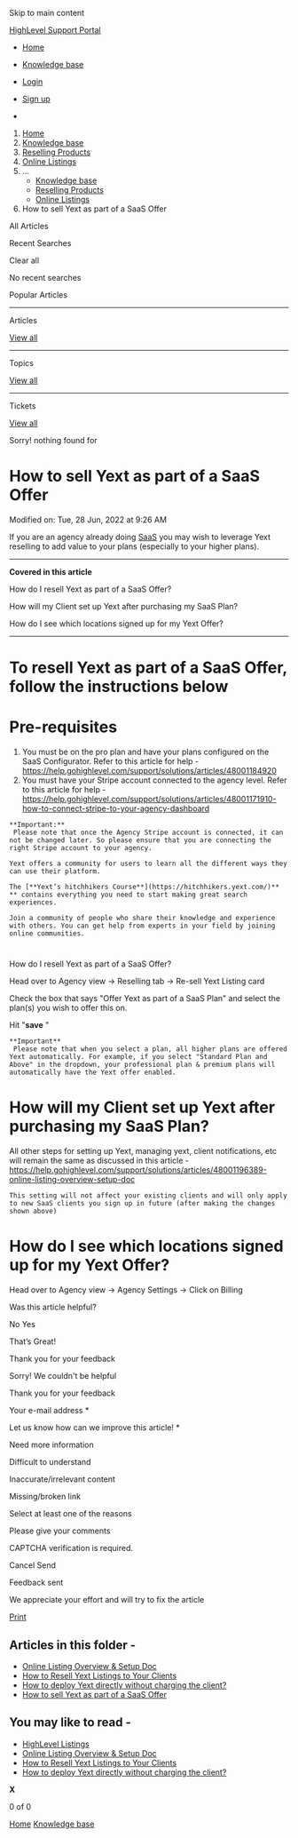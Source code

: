 Skip to main content

[ HighLevel Support Portal ](https://help.gohighlevel.com)

  * [ Home ](/support/home)
  * [ Knowledge base ](/support/solutions)

  * [Login](/support/login)
  * [Sign up](/support/signup)
  * 

  1. [Home](/support/home)
  2. [Knowledge base](/support/solutions)
  3. [Reselling Products](/support/solutions/48000454568)
  4. [Online Listings](/support/solutions/folders/48000682876)
  5. ... 
     * [Knowledge base](/support/solutions)
     * [Reselling Products](/support/solutions/48000454568)
     * [Online Listings](/support/solutions/folders/48000682876)
  6. How to sell Yext as part of a SaaS Offer

All  Articles 

Recent Searches

Clear all

No recent searches

Popular Articles

* * *

Articles

[View all](/support/search/solutions)

* * *

Topics

[View all](/support/search/topics)

* * *

Tickets

[View all](/support/search/tickets)

Sorry! nothing found for   

# How to sell Yext as part of a SaaS Offer

Modified on: Tue, 28 Jun, 2022 at 9:26 AM

If you are an agency already doing [SaaS](https://help.gohighlevel.com/support/solutions/articles/48001184920) you may wish to leverage Yext reselling to add value to your plans (especially to your higher plans). 

* * *

**Covered in this article**

How do I resell Yext as part of a SaaS Offer? 

How will my Client set up Yext after purchasing my SaaS Plan?

How do I see which locations signed up for my Yext Offer?

* * *

# To resell Yext as part of a SaaS Offer, follow the instructions below

# Pre-requisites

  1. You must be on the pro plan and have your plans configured on the SaaS Configurator. Refer to this article for help - <https://help.gohighlevel.com/support/solutions/articles/48001184920>
  2. You must have your Stripe account connected to the agency level. Refer to this article for help -  <https://help.gohighlevel.com/support/solutions/articles/48001171910-how-to-connect-stripe-to-your-agency-dashboard> 

    **Important:**  
     Please note that once the Agency Stripe account is connected, it can not be changed later. So please ensure that you are connecting the right Stripe account to your agency.

    Yext offers a community for users to learn all the different ways they can use their platform.  
      
    The [**Yext’s hitchhikers Course**](https://hitchhikers.yext.com/)** ** contains everything you need to start making great search experiences.  
      
    Join a community of people who share their knowledge and experience with others. You can get help from experts in your field by joining online communities.

#   
How do I resell Yext as part of a SaaS Offer? 

Head over to Agency view -> Reselling tab -> Re-sell Yext Listing card

Check the box that says "Offer Yext as part of a SaaS Plan" and select the plan(s) you wish to offer this on.

Hit "**save** " 

    **Important**  
     Please note that when you select a plan, all higher plans are offered Yext automatically. For example, if you select "Standard Plan and Above" in the dropdown, your professional plan & premium plans will automatically have the Yext offer enabled. 

# How will my Client set up Yext after purchasing my SaaS Plan?

All other steps for setting up Yext, managing yext, client notifications, etc will remain the same as discussed in this article - <https://help.gohighlevel.com/support/solutions/articles/48001196389-online-listing-overview-setup-doc> 

    This setting will not affect your existing clients and will only apply to new SaaS clients you sign up in future (after making the changes shown above) 

# How do I see which locations signed up for my Yext Offer?

Head over to Agency view -> Agency Settings -> Click on Billing

Was this article helpful?

No  Yes 

That’s Great!

Thank you for your feedback

Sorry! We couldn't be helpful

Thank you for your feedback

Your e-mail address *

Let us know how can we improve this article! *

Need more information 

Difficult to understand 

Inaccurate/irrelevant content 

Missing/broken link 

Select at least one of the reasons 

Please give your comments 

CAPTCHA verification is required. 

Cancel  Send 

Feedback sent

We appreciate your effort and will try to fix the article

[Print](javascript:print\(\))

## Articles in this folder -

  * [Online Listing Overview & Setup Doc](/support/solutions/articles/48001196389-online-listing-overview-setup-doc)
  * [How to Resell Yext Listings to Your Clients](/support/solutions/articles/155000001901-how-to-resell-yext-listings-to-your-clients)
  * [How to deploy Yext directly without charging the client?](/support/solutions/articles/48001210774-how-to-deploy-yext-directly-without-charging-the-client-)
  * [How to sell Yext as part of a SaaS Offer](/support/solutions/articles/48001209150-how-to-sell-yext-as-part-of-a-saas-offer)

## You may like to read -

  * [HighLevel Listings](/support/solutions/articles/48000984066-highlevel-listings)
  * [Online Listing Overview & Setup Doc](/support/solutions/articles/48001196389-online-listing-overview-setup-doc)
  * [How to Resell Yext Listings to Your Clients](/support/solutions/articles/155000001901-how-to-resell-yext-listings-to-your-clients)
  * [How to deploy Yext directly without charging the client?](/support/solutions/articles/48001210774-how-to-deploy-yext-directly-without-charging-the-client-)

**X**

0 of 0 []()

[Home](/support/home) [Knowledge base](/support/solutions)
